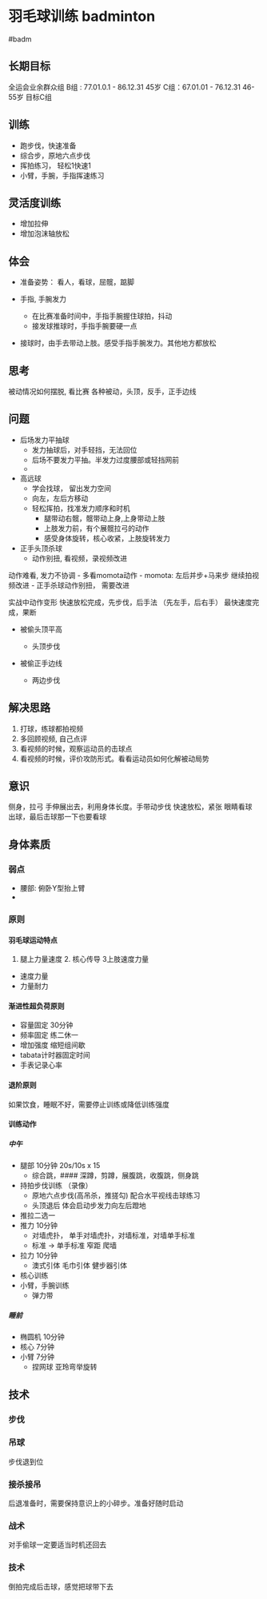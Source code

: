 # 羽毛球训练 badminton

#badm

## 长期目标

全运会业余群众组
B组 : 77.01.0.1 - 86.12.31 45岁
C组：67.01.01 - 76.12.31   46-55岁
目标C组

## 训练
- 跑步伐，快速准备
- 综合步，原地六点步伐
- 挥拍练习， 轻松1快速1
- 小臂，手腕，手指挥速练习

## 灵活度训练
- 增加拉伸
- 增加泡沫轴放松

## 体会
- 准备姿势： 看人，看球，屈髋，踮脚

- 手指, 手腕发力
	- 在比赛准备时间中，手指手腕握住球拍，抖动
	- 接发球推球时，手指手腕要硬一点
- 接球时，由手去带动上肢。感受手指手腕发力。其他地方都放松

## 思考
被动情况如何摆脱, 看比赛
各种被动，头顶，反手，正手边线

## 问题
- 后场发力平抽球
	- 发力抽球后，对手轻挡，无法回位
	- 后场不要发力平抽。半发力过度腰部或轻挡网前
	- 
- 高远球
	- 学会找球， 留出发力空间
	- 向左，左后方移动
	- 轻松挥拍，找准发力顺序和时机
		- 腿带动右髋，髋带动上身,上身带动上肢
		- 上肢发力前，有个展髋拉弓的动作
		- 感受身体旋转，核心收紧，上肢旋转发力
- 正手头顶杀球
	- 动作别扭, 看视频，录视频改进

动作难看, 发力不协调
	- 多看momota动作
	- momota: 左后并步+马来步
	继续拍视频改进
		- 正手杀球动作别扭， 需要改进

实战中动作变形
	快速放松完成，先步伐，后手法 （先左手，后右手）
	最快速度完成，果断

- 被偷头顶平高
	- 头顶步伐

- 被偷正手边线
	- 两边步伐

## 解决思路
1. 打球，练球都拍视频
2. 多回顾视频, 自己点评
3. 看视频的时候，观察运动员的击球点
4. 看视频的时候，评价攻防形式。看看运动员如何化解被动局势

## 意识

侧身，拉弓
手伸展出去，利用身体长度。手带动步伐
快速放松，紧张
眼睛看球
	出球，最后击球那一下也要看球

## 身体素质

### 弱点
- 腰部: 俯卧Y型抬上臂
- 
### 原则

#### 羽毛球运动特点

1. 腿上力量速度 2. 核心传导 3上肢速度力量
- 速度力量
- 力量耐力

#### 渐进性超负荷原则

- 容量固定 30分钟 
- 频率固定 练二休一
- 增加强度 缩短组间歇
- tabata计时器固定时间
- 手表记录心率

#### 退阶原则

如果饮食，睡眠不好，需要停止训练或降低训练强度

#### 训练动作

##### 中午

- 腿部 10分钟 20s/10s x 15
	- 综合跳，#### 深蹲，剪蹲，展腹跳，收腹跳，侧身跳
- 持拍步伐训练 （录像）
	- 原地六点步伐(高吊杀，推搓勾) 配合水平视线击球练习
	- 头顶退后 体会启动步发力向左后蹬地
- 推拉二选一
- 推力 10分钟
	- 对墙虎扑， 单手对墙虎扑，对墙标准，对墙单手标准
	- 标准 -> 单手标准  窄距 爬墙
- 拉力 10分钟
	- 澳式引体 毛巾引体 健步器引体
- 核心训练
- 小臂，手腕训练
	- 弹力带

##### 睡前
- 椭圆机 10分钟
- 核心 7分钟
- 小臂 7分钟
	- 捏网球 亚玲弯举旋转

## 技术  

### 步伐

### 吊球

步伐退到位

### 接杀接吊

后退准备时，需要保持意识上的小碎步。准备好随时启动

### 战术

对手偷球一定要适当时机还回去

### 技术

倒拍完成后击球，感觉把球带下去